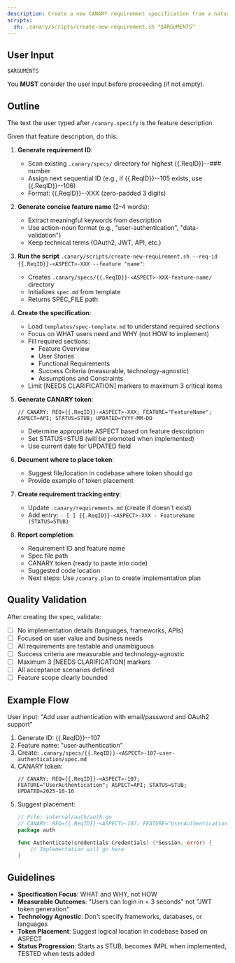 ```yaml
---
description: Create a new CANARY requirement specification from a natural language feature description
scripts:
  sh: .canary/scripts/create-new-requirement.sh "$ARGUMENTS"
---
```


<!-- CANARY: REQ=CBIN-110; FEATURE="SpecifyCmd"; ASPECT=CLI; STATUS=IMPL; OWNER=canary; UPDATED=2025-10-16 -->

## User Input

```text
$ARGUMENTS
```

You **MUST** consider the user input before proceeding (if not empty).

## Outline

The text the user typed after `/canary.specify` is the feature description.

Given that feature description, do this:

1. **Generate requirement ID**:
   - Scan existing `.canary/specs/` directory for highest {{.ReqID}}-<ASPECT>-### number
   - Assign next sequential ID (e.g., if {{.ReqID}}-<ASPECT>-105 exists, use {{.ReqID}}-<ASPECT>-106)
   - Format: {{.ReqID}}-<ASPECT>-XXX (zero-padded 3 digits)

2. **Generate concise feature name** (2-4 words):
   - Extract meaningful keywords from description
   - Use action-noun format (e.g., "user-authentication", "data-validation")
   - Keep technical terms (OAuth2, JWT, API, etc.)

3. **Run the script** `.canary/scripts/create-new-requirement.sh --req-id {{.ReqID}}-<ASPECT>-XXX --feature "name"`:
   - Creates `.canary/specs/{{.ReqID}}-<ASPECT>-XXX-feature-name/` directory
   - Initializes `spec.md` from template
   - Returns SPEC_FILE path

4. **Create the specification**:
   - Load `templates/spec-template.md` to understand required sections
   - Focus on WHAT users need and WHY (not HOW to implement)
   - Fill required sections:
     - Feature Overview
     - User Stories
     - Functional Requirements
     - Success Criteria (measurable, technology-agnostic)
     - Assumptions and Constraints
   - Limit [NEEDS CLARIFICATION] markers to maximum 3 critical items

5. **Generate CANARY token**:
   ```
   // CANARY: REQ={{.ReqID}}-<ASPECT>-XXX; FEATURE="FeatureName"; ASPECT=API; STATUS=STUB; UPDATED=YYYY-MM-DD
   ```
   - Determine appropriate ASPECT based on feature description
   - Set STATUS=STUB (will be promoted when implemented)
   - Use current date for UPDATED field

6. **Document where to place token**:
   - Suggest file/location in codebase where token should go
   - Provide example of token placement

7. **Create requirement tracking entry**:
   - Update `.canary/requirements.md` (create if doesn't exist)
   - Add entry: `- [ ] {{.ReqID}}-<ASPECT>-XXX - FeatureName (STATUS=STUB)`

8. **Report completion**:
   - Requirement ID and feature name
   - Spec file path
   - CANARY token (ready to paste into code)
   - Suggested code location
   - Next steps: Use `/canary.plan` to create implementation plan

## Quality Validation

After creating the spec, validate:

- [ ] No implementation details (languages, frameworks, APIs)
- [ ] Focused on user value and business needs
- [ ] All requirements are testable and unambiguous
- [ ] Success criteria are measurable and technology-agnostic
- [ ] Maximum 3 [NEEDS CLARIFICATION] markers
- [ ] All acceptance scenarios defined
- [ ] Feature scope clearly bounded

## Example Flow

User input: "Add user authentication with email/password and OAuth2 support"

1. Generate ID: {{.ReqID}}-<ASPECT>-107
2. Feature name: "user-authentication"
3. Create: `.canary/specs/{{.ReqID}}-<ASPECT>-107-user-authentication/spec.md`
4. CANARY token:
   ```
   // CANARY: REQ={{.ReqID}}-<ASPECT>-107; FEATURE="UserAuthentication"; ASPECT=API; STATUS=STUB; UPDATED=2025-10-16
   ```
5. Suggest placement:
   ```go
   // File: internal/auth/auth.go
   // CANARY: REQ={{.ReqID}}-<ASPECT>-107; FEATURE="UserAuthentication"; ASPECT=API; STATUS=STUB; UPDATED=2025-10-16
   package auth

   func Authenticate(credentials Credentials) (*Session, error) {
       // Implementation will go here
   }
   ```

## Guidelines

- **Specification Focus**: WHAT and WHY, not HOW
- **Measurable Outcomes**: "Users can login in < 3 seconds" not "JWT token generation"
- **Technology Agnostic**: Don't specify frameworks, databases, or languages
- **Token Placement**: Suggest logical location in codebase based on ASPECT
- **Status Progression**: Starts as STUB, becomes IMPL when implemented, TESTED when tests added
